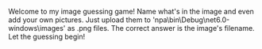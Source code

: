 Welcome to my image guessing game! Name what's in the image and even add your own pictures. Just upload them to 'npa\bin\Debug\net6.0-windows\images' as .png files. The correct answer is the image's filename. Let the guessing begin!

